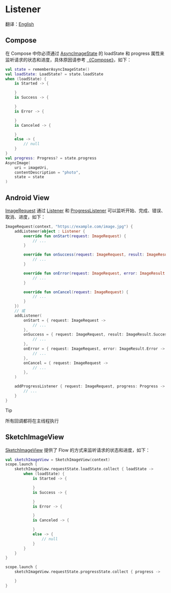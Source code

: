 # Listener

翻译：[English](listener.md)

## Compose

在 Compose 中你必须通过 [AsyncImageState] 的 loadState 和 progress
属性来监听请求的状态和进度，具体原因请参考 [《Compose》](compose_zh.md#listenerprogresslistener)，如下：

```kotlin
val state = rememberAsyncImageState()
val loadState: LoadState? = state.loadState
when (loadState) {
    is Started -> {

    }
    is Success -> {

    }
    is Error -> {

    }
    is Canceled -> {

    }
    else -> {
        // null
    }
}
val progress: Progress? = state.progress
AsyncImage(
    uri = imageUri,
    contentDescription = "photo",
    state = state
)
```

## Android View

[ImageRequest] 通过 [Listener] 和 [ProgressListener] 可以监听开始、完成、错误、取消、进度，如下：

```kotlin
ImageRequest(context, "https://example.com/image.jpg") {
    addListener(object : Listener {
        override fun onStart(request: ImageRequest) {
            // ...
        }

        override fun onSuccess(request: ImageRequest, result: ImageResult.Success) {
            // ...
        }

        override fun onError(request: ImageRequest, error: ImageResult.Error) {
            // ...
        }

        override fun onCancel(request: ImageRequest) {
            // ...
        }
    })
    // 或
    addListener(
        onStart = { request: ImageRequest ->
            // ...
        },
        onSuccess = { request: ImageRequest, result: ImageResult.Success ->
            // ...
        },
        onError = { request: ImageRequest, error: ImageResult.Error ->
            // ...
        },
        onCancel = { request: ImageRequest ->
            // ...
        },
    )

    addProgressListener { request: ImageRequest, progress: Progress ->
        // ...
    }
}
```

> [!TIP]
> 所有回调都将在主线程执行

## SketchImageView

[SketchImageView] 提供了 Flow 的方式来监听请求的状态和进度，如下：

```kotlin
val sketchImageView = SketchImageView(context)
scope.launch {
    sketchImageView.requestState.loadState.collect { loadState ->
        when (loadState) {
            is Started -> {

            }
            is Success -> {

            }
            is Error -> {

            }
            is Canceled -> {

            }
            else -> {
                // null
            }
        }
    }
}

scope.launch {
    sketchImageView.requestState.progressState.collect { progress ->

    }
}
```

[ImageRequest]: ../../sketch-core/src/commonMain/kotlin/com/github/panpf/sketch/request/ImageRequest.kt

[Listener]: ../../sketch-core/src/commonMain/kotlin/com/github/panpf/sketch/request/Listener.kt

[ProgressListener]: ../../sketch-core/src/commonMain/kotlin/com/github/panpf/sketch/request/ProgressListener.kt

[SketchImageView]: ../../sketch-extensions-view/src/main/kotlin/com/github/panpf/sketch/SketchImageView.kt

[AsyncImageState]: ../../sketch-compose-core/src/commonMain/kotlin/com/github/panpf/sketch/AsyncImageState.common.kt